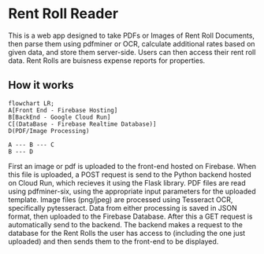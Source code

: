 # Rent Roll Reader

This is a web app designed to take PDFs or Images of Rent Roll Documents, then parse them using pdfminer or OCR, calculate additional rates based on given data, and store them server-side. Users can then access their rent roll data. Rent Rolls are buisness expense reports for properties.

## How it works

```mermaid
flowchart LR;
A[Front End - Firebase Hosting]
B[BackEnd - Google Cloud Run]
C[(DataBase - Firebase Realtime Database)]
D(PDF/Image Processing)

A --- B --- C
B --- D
```

First an image or pdf is uploaded to the front-end hosted on Firebase. When this file is uploaded, a POST request is send to the Python backend hosted on Cloud Run, which recieves it using the Flask library. PDF files are read using pdfminer-six, using the appropriate input parameters for the uploaded template. Image files (png/jpeg) are processed using Tesseract OCR, specifically pytesseract. Data from either processing is saved in JSON format, then uploaded to the Firebase Database. After this a GET request is automatically send to the backend. The backend makes a request to the database for the Rent Rolls the user has access to (including the one just uploaded) and then sends them to the front-end to be displayed.